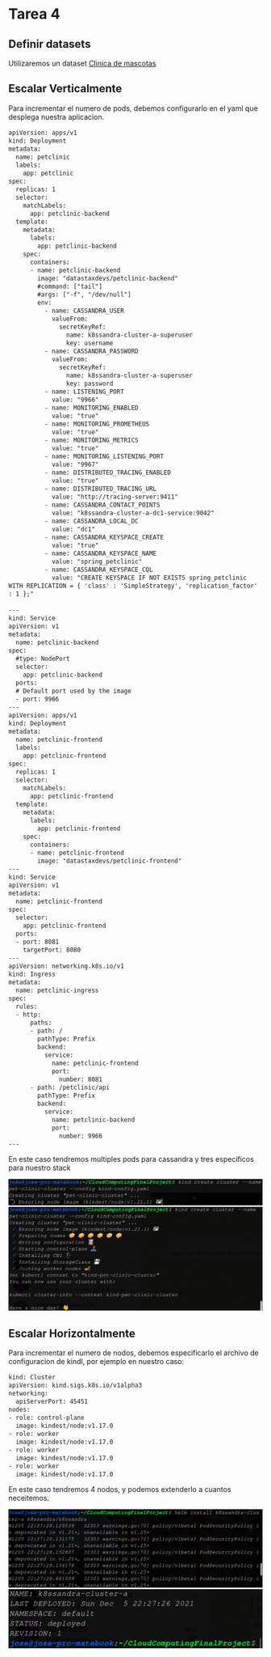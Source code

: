 # Tarea 4

## Definir datasets

Utilizaremos un dataset [Clinica de mascotas](https://github.com/IBM/datastax-cassandra-clickstream)

## Escalar Verticalmente

Para incrementar el numero de pods, debemos configurarlo en el yaml que desplega nuestra aplicacion.

```
apiVersion: apps/v1
kind: Deployment
metadata:
  name: petclinic
  labels:
    app: petclinic
spec:
  replicas: 1
  selector:
    matchLabels:
      app: petclinic-backend
  template:
    metadata:
      labels:
        app: petclinic-backend
    spec:
      containers:
      - name: petclinic-backend
        image: "datastaxdevs/petclinic-backend"
        #command: ["tail"]
        #args: ["-f", "/dev/null"]
        env:
          - name: CASSANDRA_USER
            valueFrom:
              secretKeyRef:
                name: k8ssandra-cluster-a-superuser
                key: username
          - name: CASSANDRA_PASSWORD
            valueFrom:
              secretKeyRef:
                name: k8ssandra-cluster-a-superuser
                key: password
          - name: LISTENING_PORT
            value: "9966"
          - name: MONITORING_ENABLED
            value: "true"
          - name: MONITORING_PROMETHEUS
            value: "true"
          - name: MONITORING_METRICS
            value: "true"
          - name: MONITORING_LISTENING_PORT
            value: "9967"
          - name: DISTRIBUTED_TRACING_ENABLED
            value: "true"
          - name: DISTRIBUTED_TRACING_URL
            value: "http://tracing-server:9411"
          - name: CASSANDRA_CONTACT_POINTS
            value: "k8ssandra-cluster-a-dc1-service:9042"
          - name: CASSANDRA_LOCAL_DC
            value: "dc1"
          - name: CASSANDRA_KEYSPACE_CREATE
            value: "true"
          - name: CASSANDRA_KEYSPACE_NAME
            value: "spring_petclinic"
          - name: CASSANDRA_KEYSPACE_CQL
            value: "CREATE KEYSPACE IF NOT EXISTS spring_petclinic WITH REPLICATION = { 'class' : 'SimpleStrategy', 'replication_factor' : 1 };"

---
kind: Service
apiVersion: v1
metadata:
  name: petclinic-backend
spec:
  #type: NodePort
  selector:
    app: petclinic-backend
  ports:
  # Default port used by the image
  - port: 9966
---
apiVersion: apps/v1
kind: Deployment
metadata:
  name: petclinic-frontend
  labels:
    app: petclinic-frontend
spec:
  replicas: 1
  selector:
    matchLabels:
      app: petclinic-frontend
  template:
    metadata:
      labels:
        app: petclinic-frontend
    spec:
      containers:
      - name: petclinic-frontend
        image: "datastaxdevs/petclinic-frontend"
---
kind: Service
apiVersion: v1
metadata:
  name: petclinic-frontend
spec:
  selector:
    app: petclinic-frontend
  ports:
  - port: 8081
    targetPort: 8080
---
apiVersion: networking.k8s.io/v1
kind: Ingress
metadata:
  name: petclinic-ingress
spec:
  rules:
  - http:
      paths:
      - path: /
        pathType: Prefix
        backend:
          service:
            name: petclinic-frontend
            port:
              number: 8081
      - path: /petclinic/api
        pathType: Prefix
        backend:
          service:
            name: petclinic-backend
            port:
              number: 9966
---

```

En este caso tendremos multiples pods para cassandra y tres especificos para nuestro stack

![alt text](1.jpeg)
![alt text](2.jpeg)

## Escalar Horizontalmente

Para incrementar el numero de nodos, debemos especificarlo el archivo de configuracion de kindl, por ejemplo en nuestro caso:

```
kind: Cluster
apiVersion: kind.sigs.k8s.io/v1alpha3
networking:
  apiServerPort: 45451
nodes:
- role: control-plane
  image: kindest/node:v1.17.0
- role: worker
  image: kindest/node:v1.17.0
- role: worker
  image: kindest/node:v1.17.0
- role: worker
  image: kindest/node:v1.17.0
```

En este caso tendremos 4 nodos, y podemos extenderlo a cuantos neceitemos.

![alt text](3.jpeg)
![alt text](4.jpeg)
